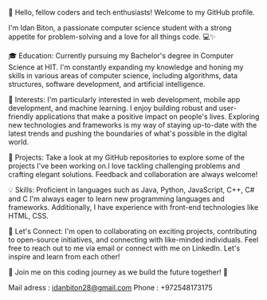 👋 Hello, fellow coders and tech enthusiasts! Welcome to my GitHub profile.

I'm Idan Biton, a passionate computer science student with a strong appetite for problem-solving and a love for all things code. 💻✨

🎓 Education:
Currently pursuing my Bachelor's degree in Computer Science at HIT. I'm constantly expanding my knowledge and honing my skills in various areas of computer science, including algorithms, data structures, software development, and artificial intelligence.

🚀 Interests:
I'm particularly interested in web development, mobile app development, and machine learning. I enjoy building robust and user-friendly applications that make a positive impact on people's lives. Exploring new technologies and frameworks is my way of staying up-to-date with the latest trends and pushing the boundaries of what's possible in the digital world.

🌟 Projects:
Take a look at my GitHub repositories to explore some of the projects I've been working on.I love tackling challenging problems and crafting elegant solutions. Feedback and collaboration are always welcome!

💡 Skills:
Proficient in languages such as Java, Python, JavaScript, C++, C# and C I'm always eager to learn new programming languages and frameworks. Additionally, I have experience with front-end technologies like HTML, CSS.

🤝 Let's Connect:
I'm open to collaborating on exciting projects, contributing to open-source initiatives, and connecting with like-minded individuals. Feel free to reach out to me via email or connect with me on LinkedIn. Let's inspire and learn from each other!

🌈 Join me on this coding journey as we build the future together! 🚀

Mail adress : idanbiton28@gmail.com
Phone : +972548173175

<!---
Idanbiton2808/Idanbiton2808 is a ✨ special ✨ repository because its `README.md` (this file) appears on your GitHub profile.
You can click the Preview link to take a look at your changes.
--->
